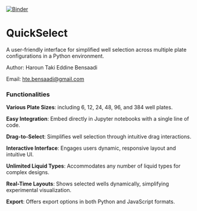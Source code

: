 [![Binder](https://mybinder.org/badge_logo.svg)](https://mybinder.org/v2/gh/harounbensaadi/QuickSelect/HEAD?urlpath=https%3A%2F%2Fgithub.com%2Fharounbensaadi%2FQuickSelect%2Fblob%2Fmain%2Fnotebook.ipynb)
# QuickSelect
A user-friendly interface for simplified well selection across multiple plate configurations in a Python environment.

Author: Haroun Taki Eddine Bensaadi

Email: hte.bensaadi@gmail.com

### Functionalities

**Various Plate Sizes**: including 6, 12, 24, 48, 96, and 384 well plates.

**Easy Integration**: Embed directly in Jupyter notebooks with a single line of code.

**Drag-to-Select**: Simplifies well selection through intuitive drag interactions.

**Interactive Interface**: Engages users dynamic, responsive layout and intuitive UI.

**Unlimited Liquid Types**: Accommodates any number of liquid types for complex designs.

**Real-Time Layouts**: Shows selected wells dynamically, simplifying experimental visualization.

**Export**: Offers export options in both Python and JavaScript formats.

